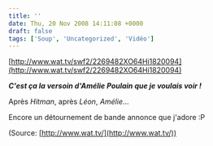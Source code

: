 ```yaml
---
title: ''
date: Thu, 20 Nov 2008 14:11:08 +0000
draft: false
tags: ['Soup', 'Uncategorized', 'Vidéo']
---
```


[http://www.wat.tv/swf2/2269482XO64Hi1820094](http://www.wat.tv/swf2/2269482XO64Hi1820094)

**_C'est ça la versoin d'Amélie Poulain que je voulais voir !_**

Après _Hitman_, après _Léon_, _Amélie_…

Encore un détournement de bande annonce que j'adore :P

(Source: [http://www.wat.tv/](http://www.wat.tv/))